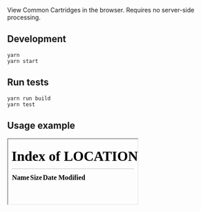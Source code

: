 View Common Cartridges in the browser. Requires no server-side processing.

## Development

```
yarn
yarn start
```

## Run tests

```
yarn run build
yarn test
```

## Usage example

<iframe sandbox="allow-scripts allow-same-origin" src="/?src=https://dl2ge9eav9ucb.cloudfront.net/facc06073092466
38c298c6a1b01abcf.imscc" />
